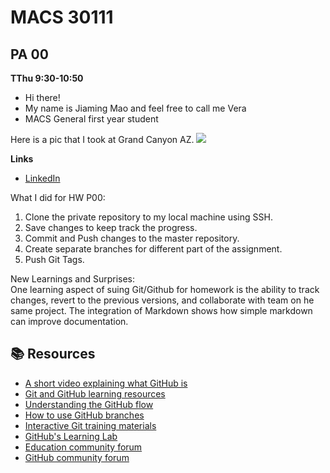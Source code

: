 # MACS 30111
## PA 00
<b>TThu 9:30-10:50</b>
* Hi there!
* My name is Jiaming Mao and feel free to call me Vera
* MACS General first year student

Here is a pic that I took at Grand Canyon AZ. 
<img src="IMG_3403.JPG">

<b>Links</b>
* [LinkedIn](https://www.linkedin.com/in/jiaming-mao/)

What I did for HW P00:
1. Clone the private repository to my local machine using SSH.
2. Save changes to keep track the progress. 
3. Commit and Push changes to the master repository. 
4. Create separate branches for different part of the assignment.
5. Push Git Tags.

New Learnings and Surprises:<br/>
One learning aspect of suing Git/Github for homework is the ability to track changes, revert to the previous versions, and collaborate with team on he same project. The integration of Markdown shows how simple markdown can improve documentation. 


## 📚  Resources 
* [A short video explaining what GitHub is](https://www.youtube.com/watch?v=w3jLJU7DT5E&feature=youtu.be) 
* [Git and GitHub learning resources](https://docs.github.com/en/github/getting-started-with-github/git-and-github-learning-resources) 
* [Understanding the GitHub flow](https://guides.github.com/introduction/flow/)
* [How to use GitHub branches](https://www.youtube.com/watch?v=H5GJfcp3p4Q&feature=youtu.be)
* [Interactive Git training materials](https://githubtraining.github.io/training-manual/#/01_getting_ready_for_class)
* [GitHub's Learning Lab](https://github.com/apps/github-learning-lab)
* [Education community forum](https://education.github.community/)
* [GitHub community forum](https://github.community/)
